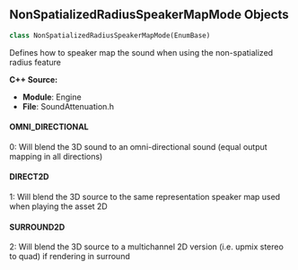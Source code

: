 ## NonSpatializedRadiusSpeakerMapMode Objects

```python
class NonSpatializedRadiusSpeakerMapMode(EnumBase)
```

Defines how to speaker map the sound when using the non-spatialized radius feature

**C++ Source:**

- **Module**: Engine
- **File**: SoundAttenuation.h

<a id="unreal.NonSpatializedRadiusSpeakerMapMode.OMNI_DIRECTIONAL"></a>

#### OMNI_DIRECTIONAL

0: Will blend the 3D sound to an omni-directional sound (equal output mapping in all directions)

<a id="unreal.NonSpatializedRadiusSpeakerMapMode.DIRECT2D"></a>

#### DIRECT2D

1: Will blend the 3D source to the same representation speaker map used when playing the asset 2D

<a id="unreal.NonSpatializedRadiusSpeakerMapMode.SURROUND2D"></a>

#### SURROUND2D

2: Will blend the 3D source to a multichannel 2D version (i.e. upmix stereo to quad) if rendering in surround

<a id="unreal.SourceBusSendLevelControlMethod"></a>